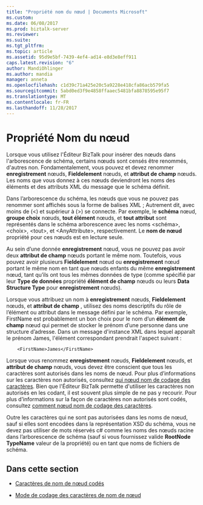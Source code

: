 ```yaml
---
title: "Propriété nom du nœud | Documents Microsoft"
ms.custom: 
ms.date: 06/08/2017
ms.prod: biztalk-server
ms.reviewer: 
ms.suite: 
ms.tgt_pltfrm: 
ms.topic: article
ms.assetid: 95d9e5bf-7439-4ef4-ad14-e8d3e8eff911
caps.latest.revision: "6"
author: MandiOhlinger
ms.author: mandia
manager: anneta
ms.openlocfilehash: c1d39c71a425e20c5a9228e418cfa86acb579fa5
ms.sourcegitcommit: 5abd0ed3f9e4858ffaaec5481bfa8878595e95f7
ms.translationtype: MT
ms.contentlocale: fr-FR
ms.lasthandoff: 11/28/2017
---
```

# <a name="node-name-property"></a>Propriété Nom du nœud
Lorsque vous utilisez l'Éditeur BizTalk pour insérer des nœuds dans l'arborescence de schéma, certains nœuds sont censés être renommés, d'autres non. Fondamentalement, vous pouvez et devez renommer **enregistrement** nœuds, **Fieldelement** nœuds, et **attribut de champ** nœuds. Les noms que vous donnez à ces nœuds deviendront les noms des éléments et des attributs XML du message que le schéma définit.  
  
 Dans l’arborescence du schéma, les nœuds que vous ne pouvez pas renommer sont affichés sous la forme de balises XML ; Autrement dit, avec moins de (\<) et supérieur à (\>) se connecte. Par exemple, le **schéma** nœud, **groupe choix** nœuds, **tout élément** nœuds, et **tout attribut** sont représentés dans le schéma arborescence avec les noms \<schéma\>, \<choix\>, \<tout\>, et \<AnyAttribute\>, respectivement. Le **nom de nœud** propriété pour ces nœuds est en lecture seule.  
  
 Au sein d’une donnée **enregistrement** nœud, vous ne pouvez pas avoir deux **attribut de champ** nœuds portant le même nom. Toutefois, vous pouvez avoir plusieurs **Fieldelement** nœud ou **enregistrement** nœud portant le même nom en tant que nœuds enfants du même **enregistrement** nœud, tant qu’ils ont tous les mêmes données de type (comme spécifié par leur **Type de données** propriété **élément de champ** nœuds ou leurs **Data Structure Type** pour **enregistrement** nœuds).  
  
 Lorsque vous attribuez un nom à **enregistrement** nœuds, **Fieldelement** nœuds, et **attribut de champ** , utilisez des noms descriptifs du rôle de l’élément ou attribut dans le message défini par le schéma. Par exemple, FirstName est probablement un bon choix pour le nom d’un **élément de champ** nœud qui permet de stocker le prénom d’une personne dans une structure d’adresse. Dans un message d'instance XML dans lequel apparaît le prénom James, l'élément correspondant prendrait l'aspect suivant :  
  
```  
    <FirstName>James</FirstName>  
```  
  
 Lorsque vous renommez **enregistrement** nœuds, **Fieldelement** nœuds, et **attribut de champ** nœuds, vous devez être conscient que tous les caractères sont autorisés dans les noms de nœud. Pour plus d’informations sur les caractères non autorisés, consultez [qui nœud nom de codage des caractères](../core/which-node-name-characters-get-encoded.md). Bien que l'Éditeur BizTalk permette d'utiliser les caractères non autorisés en les codant, il est souvent plus simple de ne pas y recourir. Pour plus d’informations sur la façon de caractères non autorisés sont codés, consultez [comment nœud nom de codage des caractères](../core/how-node-name-characters-get-encoded.md).  
  
 Outre les caractères qui ne sont pas autorisées dans les noms de nœud, sauf si elles sont encodées dans la représentation XSD du schéma, vous ne devez pas utiliser de mots réservés c# comme les noms des nœuds racine dans l’arborescence de schéma (sauf si vous fournissez valide **RootNode TypeName** valeur de la propriété) ou en tant que noms de fichiers de schéma.  
  
## <a name="in-this-section"></a>Dans cette section  
  
-   [Caractères de nom de nœud codés](../core/which-node-name-characters-get-encoded.md)  
  
-   [Mode de codage des caractères de nom de nœud](../core/how-node-name-characters-get-encoded.md)
